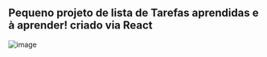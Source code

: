 ## Pequeno projeto de lista de Tarefas aprendidas e à aprender! criado via React

![image](https://user-images.githubusercontent.com/114318366/218266837-646e5fdc-9348-481c-913c-9e0bf8a70a1f.png)
